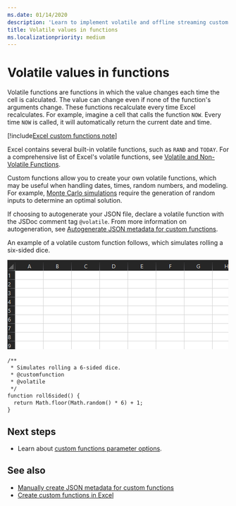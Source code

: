 ```yaml
---
ms.date: 01/14/2020
description: 'Learn to implement volatile and offline streaming custom functions.'
title: Volatile values in functions
ms.localizationpriority: medium
---
```


# Volatile values in functions

Volatile functions are functions in which the value changes each time the cell is calculated. The value can change even if none of the function's arguments change. These functions recalculate every time Excel recalculates. For example, imagine a cell that calls the function `NOW`. Every time `NOW` is called, it will automatically return the current date and time.

[!include[Excel custom functions note](../includes/excel-custom-functions-note.md)]

Excel contains several built-in volatile functions, such as `RAND` and `TODAY`. For a comprehensive list of Excel's volatile functions, see [Volatile and Non-Volatile Functions](/office/client-developer/excel/excel-recalculation#volatile-and-non-volatile-functions).

Custom functions allow you to create your own volatile functions, which may be useful when handling dates, times, random numbers, and modeling. For example, [Monte Carlo simulations](https://en.wikipedia.org/wiki/Monte_Carlo_method) require the generation of random inputs to determine an optimal solution.

If choosing to autogenerate your JSON file, declare a volatile function with the JSDoc comment tag `@volatile`. From more information on autogeneration, see [Autogenerate JSON metadata for custom functions](custom-functions-json-autogeneration.md).

An example of a volatile custom function follows, which simulates rolling a six-sided dice.

![GIF showing a custom function returning a random value to simulate rolling a six-sided dice.](../images/six-sided-die.gif)

```JS
/**
 * Simulates rolling a 6-sided dice.
 * @customfunction
 * @volatile
 */
function roll6sided() {
  return Math.floor(Math.random() * 6) + 1;
}
```

## Next steps
* Learn about [custom functions parameter options](custom-functions-parameter-options.md).

## See also

* [Manually create JSON metadata for custom functions](custom-functions-json.md)
* [Create custom functions in Excel](custom-functions-overview.md)
